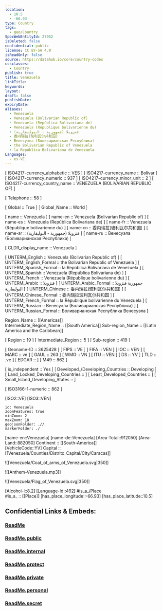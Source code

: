 ```yaml
---
location:
  - 10.5
  - -66.93
type: Country
tags:
  - geo/Country
SpocWebEntityId: 27052
isDeleted: false
confidential: public
license: CC BY-SA 4.0
isReadOnly: false
source: https://datahub.io/core/country-codes
cssclasses:
  - Country
publish: true
title: Venezuela
linkTitle:
keywords:
layout:
draft: false
publishDate:
expiryDate:
aliases:
  - Venezuela
  - Venezuela (Bolivarian Republic of)
  - Venezuela (República Bolivariana de)
  - Venezuela (République bolivarienne du)
  - فنزويلا (جمهورية - البوليفارية)
  - 委内瑞拉(玻利瓦尔共和国)
  - Венесуэла (Боливарианская Республика)
  - the Bolivarian Republic of Venezuela
  - la República Bolivariana de Venezuela
Languages:
  - es-VE
---
```



[	ISO4217-currency_alphabetic	 :: VES ] 
[	ISO4217-currency_name	 :: Bolívar ] 
[	ISO4217-currency_numeric	 :: 937 ] 
[	ISO4217-currency_minor_unit	 :: 2 ] 
[	ISO4217-currency_country_name	 :: VENEZUELA (BOLIVARIAN REPUBLIC OF) ] 

[	Telephone	 :: 58 ] 

[	Global	 :: True ] 
[	Global_Name	 :: World ] 

[	name	 :: Venezuela ] 
[	name-en	 :: Venezuela (Bolivarian Republic of) ] 
[	name-es	 :: Venezuela (República Bolivariana de) ] 
[	name-fr	 :: Venezuela (République bolivarienne du) ] 
[	name-cn	 :: 委内瑞拉(玻利瓦尔共和国) ] 
[	name-ar	 :: فنزويلا (جمهورية - البوليفارية) ] 
[	name-ru	 :: Венесуэла (Боливарианская Республика) ] 

[	CLDR_display_name	 :: Venezuela ] 

[	UNTERM_English	 :: Venezuela (Bolivarian Republic of) ] 
[	UNTERM_English_Formal	 :: the Bolivarian Republic of Venezuela ] 
[	UNTERM_Spanish_Formal	 :: la República Bolivariana de Venezuela ] 
[	UNTERM_Spanish	 :: Venezuela (República Bolivariana de) ] 
[	UNTERM_French	 :: Venezuela (République bolivarienne du) ] 
[	UNTERM_Arabic	 :: فنزويلا ] 
[	UNTERM_Arabic_Formal	 :: جمهورية فنزويلا البوليفارية ] 
[	UNTERM_Chinese	 :: 委内瑞拉(玻利瓦尔共和国) ] 
[	UNTERM_Chinese_Formal	 :: 委内瑞拉玻利瓦尔共和国 ] 
[	UNTERM_French_Formal	 :: la République bolivarienne du Venezuela ] 
[	UNTERM_Russian	 :: Венесуэла (Боливарианская Республика) ] 
[	UNTERM_Russian_Formal	 :: Боливарианская Республика Венесуэла ] 

Region_Name ::  [[Americas]]  
Intermediate_Region_Name ::  [[South America]] 
Sub-region_Name ::  [[Latin America and the Caribbean]] 

[	Region	 :: 19 ] 
[	Intermediate_Region	 :: 5 ] 
[	Sub-region	 :: 419 ] 

[	Geoname-ID	 :: 3625428 ] 
[	FIPS	 :: VE ] 
[	FIFA	 :: VEN ] 
[	IOC	 :: VEN ] 
[	MARC	 :: ve ] 
[	GAUL	 :: 263 ] 
[	WMO	 :: VN ] 
[	ITU	 :: VEN ] 
[	DS	 :: YV ] 
[	TLD	 :: .ve ] 
[	EDGAR	 ::  ] 
[	M49	 :: 862 ] 

[	is_independent	 :: Yes ] 
[	Developed_/Developing_Countries	 :: Developing ] 
[	Land_Locked_Developing_Countries	 ::  ] 
[	Least_Developed_Countries	 ::  ] 
[	Small_Island_Developing_States	 ::  ] 

[	ISO3166-1-numeric	 :: 862 ] 



[ISO2::VE] 
[ISO3::VEN] 

```leaflet
id: Venezuela
zoomFeatures: true 
minZoom: 2 
maxZoom: 18
geojsonFolder: .//
markerFolder: ./
```

[name-en::Venezuela] 
[name-de::Venezuela] 
[Area-Total::912050] 
[Area-Land::882050] 
Continent :: [[South-America]]  
[VehicleCode::YV] 
Capital :: [[Venezuela/Counties/Distrito_Capital/City/Caracas]]  

![[Venezuela/Coat_of_arms_of_Venezuela.svg|350]] 

![[Anthem-Venezuela.mp3]] 

![[Venezuela/Flag_of_Venezuela.svg|350]] 

[Alcohol-l::8.2] 
[Language-Id::492] 
#is_a_/Place  
#is_a_ :: [[Place]] 
[has_place_longitude::-66.93] 
[has_place_latitude::10.5] 


## Confidential Links & Embeds: 

### [ReadMe](/_Standards/Earth/Continent/America~South/Venezuela/ReadMe.md) 

### [ReadMe.public](/_public/Earth/Continent/America~South/Venezuela/ReadMe.public.md) 

### [ReadMe.internal](/_internal/Earth/Continent/America~South/Venezuela/ReadMe.internal.md) 

### [ReadMe.protect](/_protect/Earth/Continent/America~South/Venezuela/ReadMe.protect.md) 

### [ReadMe.private](/_private/Earth/Continent/America~South/Venezuela/ReadMe.private.md) 

### [ReadMe.personal](/_personal/Earth/Continent/America~South/Venezuela/ReadMe.personal.md) 

### [ReadMe.secret](/_secret/Earth/Continent/America~South/Venezuela/ReadMe.secret.md)

